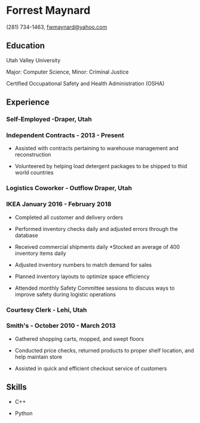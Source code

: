# Forrest Maynard

(281) 734-1463, fwmaynard@yahoo.com

## Education

Utah Valley University

Major: Computer Science, Minor: Criminal Justice

Certified Occupational Safety and Health Administration (OSHA)

## Experience

### Self-Employed -Draper, Utah

### Independent Contracts - 2013 - Present

* Assisted with contracts pertaining to warehouse management and reconstruction

* Volunteered by helping load detergent packages to be shipped to thid world countries

### Logistics Coworker - Outflow Draper, Utah

### IKEA January 2016 - February 2018

* Completed all customer and delivery orders

* Performed inventory checks daily and adjusted errors through the database

* Received commercial shipments daily *Stocked an average of 400 inventory items daily

* Adjusted inventory numbers to match demand for sales

* Planned inventory layouts to optimize space efficiency

* Attended monthly Safety Committee sessions to discuss ways to improve safety during logistic operations

### Courtesy Clerk - Lehi, Utah

### Smith's - October 2010 - March 2013

* Gathered shopping carts, mopped, and swept floors

* Conducted price checks, returned products to proper shelf location, and help maintain store

* Assisted in quick and efficient checkout service of customers

## Skills

* C++

* Python